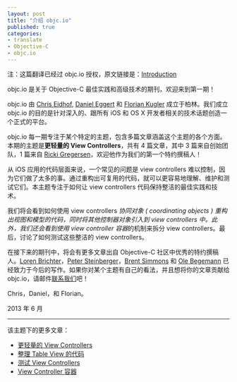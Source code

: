 ```yaml
---
layout: post
title: "介绍 objc.io"
published: true
categories:
- translate
- Objective-C
- objc.io
---
```


<p id="state">注：这篇翻译已经过 objc.io 授权，原文链接是：<a href="http://www.objc.io/issue-1/introduction.html" title="Introduction">Introduction</a></p>

objc.io 是关于 Objective-C 最佳实践和高级技术的期刊，欢迎来到第一期！

objc.io 由 [Chris Eidhof][1], [Daniel Eggert][2] 和 [Florian Kugler][3] 成立于柏林。我们成立 objc.io 的目的是针对深入的、跟所有 iOS 和 OS X 开发者相关的技术话题创造一个正式的平台。

objc.io 每一期专注于某个特定的主题，包含多篇文章涵盖这个主题的各个方面。本期的主题是**更轻量的 View Controllers**，共有 4 篇文章，其中 3 篇来自创始团队，1 篇来自 [Ricki Gregersen][4]，欢迎他作为我们的第一个特约撰稿人！

从 iOS 应用的代码层面来说，一个常见的问题是 view controllers 难以控制，因为它们做了太多的事。通过重构出可复用的代码，就可以更容易地理解、维护和测试它们。本主题专注于如何让 view controllers 代码保持整洁的最佳实践和技术。

我们将会看到如何使用 view controllers *协同对象 ( coordinating objects ) *重构出视图和模型的代码，同时将其他控制器对象引入到 view controllers 中。此外，我们还会看到使用* view controller 容器*的机制来拆分 view controllers。最后，讨论了如何测试这些整洁的 view controllers。

在接下来的期刊中，将会有更多文章出自 Objective-C 社区中优秀的特约撰稿人。[Loren Brichter][5]，[Peter Steinberger][6]，[Brent Simmons][7] 和 [Ole Begemann][8] 已经致力于今后的写作。如果你对某个主题有自己的看法，并且想将你的文章贡献给 objc.io，请邮件[联系我们][9]吧！

Chris，Daniel，和 Florian。

<p class="date">2013 年 6 月</p>

------

该主题下的更多文章：

- [更轻量的 View Controllers][10]
- [整理 Table View 的代码][11]
- [测试 View Controllers][12]
- [View Controller 容器][13]

[1]: https://twitter.com/chriseidhof
[2]: https://twitter.com/danielboedewadt
[3]: https://twitter.com/floriankugler
[4]: https://twitter.com/rickigregersen
[5]: https://twitter.com/lorenb
[6]: https://twitter.com/steipete
[7]: https://twitter.com/brentsimmons
[8]: https://twitter.com/olebegemann
[9]: mailto:mail@objc.io
[10]: http://tang3w.com/translate/objective-c/objc.io/2013/10/22/%E6%9B%B4%E8%BD%BB%E9%87%8F%E7%9A%84-view-controllers.html
[11]: http://tang3w.com/translate/objective-c/objc.io/2013/10/23/%E6%95%B4%E7%90%86-table-view-%E7%9A%84%E4%BB%A3%E7%A0%81.html
[12]: http://tang3w.com/translate/objective-c/objc.io/2013/10/24/%E6%B5%8B%E8%AF%95-view-controllers.html
[13]: http://tang3w.com/translate/objective-c/objc.io/2013/10/28/view-controller-%E5%AE%B9%E5%99%A8.html
